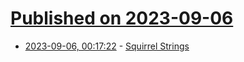 # [Published on 2023-09-06](index.md)

* [2023-09-06, 00:17:22](https://lobste.rs/s/shiknq/squirrel_strings) - [Squirrel Strings](https://blog.brixit.nl/squirrel-strings/)
